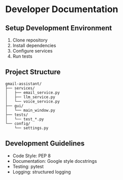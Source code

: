 # Developer Documentation

## Setup Development Environment
1. Clone repository
2. Install dependencies
3. Configure services
4. Run tests

## Project Structure
```
gmail-assistant/
├── services/
│   ├── email_service.py
│   ├── llm_service.py
│   └── voice_service.py
├── gui/
│   └── main_window.py
├── tests/
│   └── test_*.py
└── config/
    └── settings.py
```

## Development Guidelines
- Code Style: PEP 8
- Documentation: Google style docstrings
- Testing: pytest
- Logging: structured logging
